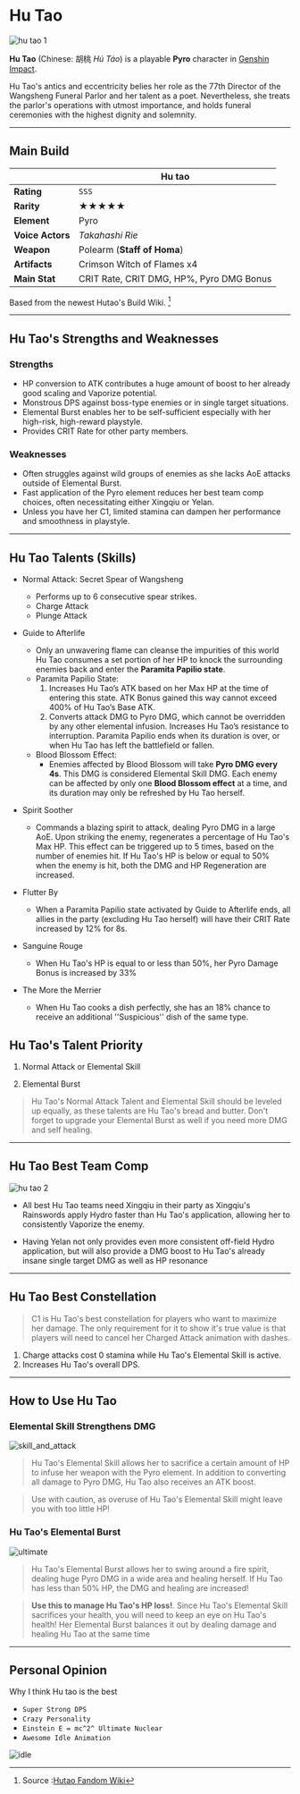 # Hu Tao

![hu tao 1](asset/hutao01.jpeg)

**Hu Tao** (Chinese: 胡桃 *Hú Táo*) is a playable **Pyro** character in [Genshin Impact](https://genshin.hoyoverse.com/en/).

Hu Tao's antics and eccentricity belies her role as the 77th Director of the Wangsheng Funeral Parlor and her talent as a poet. Nevertheless, she treats the parlor's operations with utmost importance, and holds funeral ceremonies with the highest dignity and solemnity.

---
## Main Build

|  | Hu tao |
| ----------- | ----------- |
| **Rating** | `SSS` |
| **Rarity** | ★★★★★ |
| **Element** | Pyro |
| **Voice Actors** | *Takahashi Rie* |
| **Weapon** | Polearm (**Staff of Homa**) |
| **Artifacts** | Crimson Witch of Flames x4 |
| **Main Stat** | CRIT Rate, CRIT DMG, HP%, Pyro DMG Bonus |

Based from the newest Hutao's Build Wiki. [^1]


---
## Hu Tao's Strengths and Weaknesses
### Strengths
- HP conversion to ATK contributes a huge amount of boost to her already good scaling and Vaporize potential.
- Monstrous DPS against boss-type enemies or in single target situations.
- Elemental Burst enables her to be self-sufficient especially with her high-risk, high-reward playstyle.
- Provides CRIT Rate for other party members.

### Weaknesses
- Often struggles against wild groups of enemies as she lacks AoE attacks outside of Elemental Burst.
- Fast application of the Pyro element reduces her best team comp choices, often necessitating either Xingqiu or Yelan.
- Unless you have her C1, limited stamina can dampen her performance and smoothness in playstyle.

---
## Hu Tao Talents (Skills)

* Normal Attack: Secret Spear of Wangsheng
  * Performs up to 6 consecutive spear strikes.
  * Charge Attack
  * Plunge Attack

* Guide to Afterlife
  * Only an unwavering flame can cleanse the impurities of this world Hu Tao consumes a set portion of her HP to knock the surrounding enemies back and enter the **Paramita Papilio state**.
  * Paramita Papilio State:
    1. Increases Hu Tao’s ATK based on her Max HP at the time of entering this state. ATK Bonus gained this way cannot exceed 400% of Hu Tao’s Base ATK.
    2. Converts attack DMG to Pyro DMG, which cannot be overridden by any other elemental infusion. Increases Hu Tao’s resistance to interruption. Paramita Papilio ends when its duration is over, or when Hu Tao has left the battlefield or fallen.
  * Blood Blossom Effect:
    * Enemies affected by Blood Blossom will take **Pyro DMG every 4s**. This DMG is considered Elemental Skill DMG. Each enemy can be affected by only one **Blood Blossom effect** at a time, and its duration may only be refreshed by Hu Tao herself.

* Spirit Soother
  * Commands a blazing spirit to attack, dealing Pyro DMG in a large AoE. Upon striking the enemy, regenerates a percentage of Hu Tao's Max HP. This effect can be triggered up to 5 times, based on the number of enemies hit. If Hu Tao's HP is below or equal to 50% when the enemy is hit, both the DMG and HP Regeneration are increased.

* Flutter By
  * When a Paramita Papilio state activated by Guide to Afterlife ends, all allies in the party (excluding Hu Tao herself) will have their CRIT Rate increased by 12% for 8s.

* Sanguine Rouge
  * When Hu Tao's HP is equal to or less than 50%, her Pyro Damage Bonus is increased by 33%

* The More the Merrier
  * When Hu Tao cooks a dish perfectly, she has an 18% chance to receive an additional ''Suspicious'' dish of the same type.

## Hu Tao's Talent Priority
1. Normal Attack or Elemental Skill

2. Elemental Burst
>Hu Tao's Normal Attack Talent and Elemental Skill should be leveled up equally, as these talents are Hu Tao's bread and butter. Don't forget to upgrade your Elemental Burst as well if you need more DMG and self healing.

---
## Hu Tao Best Team Comp
![hu tao 2](asset/hutao_team.jpeg)

- All best Hu Tao teams need Xingqiu in their party as Xingqiu's Rainswords apply Hydro faster than Hu Tao's application, allowing her to consistently Vaporize the enemy.

- Having Yelan not only provides even more consistent off-field Hydro application, but will also provide a DMG boost to Hu Tao's already insane single target DMG as well as HP resonance



---
## Hu Tao Best Constellation
> C1 is Hu Tao's best constellation for players who want to maximize her damage. The only requirement for it to show it's true value is that players will need to cancel her Charged Attack animation with dashes.

1. Charge attacks cost 0 stamina while Hu Tao's Elemental Skill is active.
2. Increases Hu Tao's overall DPS.

---
## How to Use Hu Tao

### Elemental Skill Strengthens DMG
![skill_and_attack](asset/hutao_attack.gif)

>Hu Tao's Elemental Skill allows her to sacrifice a certain amount of HP to infuse her weapon with the Pyro element. In addition to converting all damage to Pyro DMG, Hu Tao also receives an ATK boost.

>Use with caution, as overuse of Hu Tao's Elemental Skill might leave you with too little HP!

### Hu Tao's Elemental Burst
![ultimate](https://img.game8.co/3332118/b83acd645169a38c18a8b5c955a1ff68.gif/show)

>Hu Tao's Elemental Burst allows her to swing around a fire spirit, dealing huge Pyro DMG in a wide area and healing herself. If Hu Tao has less than 50% HP, the DMG and healing are increased!

>**Use this to manage Hu Tao's HP loss!**. Since Hu Tao's Elemental Skill sacrifices your health, you will need to keep an eye on Hu Tao's health! Her Elemental Burst balances it out by dealing damage and healing Hu Tao at the same time

---
## Personal Opinion
Why I think Hu tao is the best
- `Super Strong DPS`
- `Crazy Personality`
- `Einstein E = mc^2^ Ultimate Nuclear`
- `Awesome Idle Animation`

![idle](asset/hutao_idle.gif)

[^1]: Source :[Hutao Fandom Wiki](https://genshin-impact.fandom.com/wiki/Hu_Tao)
